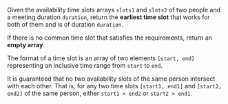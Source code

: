 Given the availability time slots arrays `slots1` and `slots2` of two people and a meeting duration `duration`, return the **earliest time slot** that works for both of them and is of duration `duration`.

If there is no common time slot that satisfies the requirements, return an **empty array**.

The format of a time slot is an array of two elements `[start, end]` representing an inclusive time range from `start` to `end`.

It is guaranteed that no two availability slots of the same person intersect with each other. That is, for any two time slots `[start1, end1]` and `[start2, end2]` of the same person, either `start1 > end2` or `start2 > end1`.